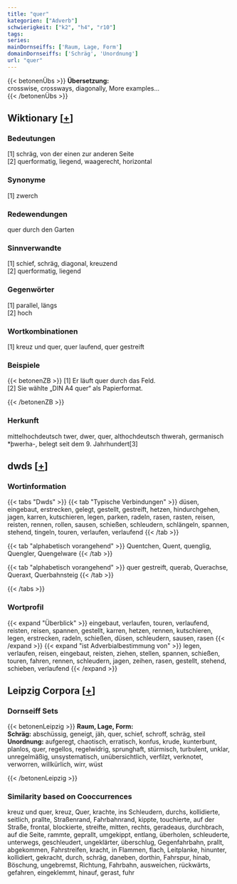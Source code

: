 ```yaml
---
title: "quer"
kategorien: ["Adverb"]
schwierigkeit: ["k2", "h4", "r10"]
tags:
series:
mainDornseiffs: ['Raum, Lage, Form']
domainDornseiffs: ['Schräg', 'Unordnung']
url: "quer"
---
```


{{< betonenÜbs >}}
**Übersetzung:**  
crosswise, crossways, diagonally, More examples...  
{{< /betonenÜbs >}}

## Wiktionary [[+](https://de.wiktionary.org/wiki/quer)]

### Bedeutungen
[1] schräg, von der einen zur anderen Seite  
[2] querformatig, liegend, waagerecht, horizontal  

### Synonyme
[1] zwerch  

### Redewendungen
quer durch den Garten  

### Sinnverwandte
[1] schief, schräg, diagonal, kreuzend  
[2] querformatig, liegend  

### Gegenwörter
[1] parallel, längs  
[2] hoch  

### Wortkombinationen
[1] kreuz und quer, quer laufend, quer gestreift  

### Beispiele
{{< betonenZB >}}
[1] Er läuft quer durch das Feld.  
[2] Sie wählte „DIN A4 quer“ als Papierformat.  

{{< /betonenZB >}}
### Herkunft
mittelhochdeutsch twer, dwer, quer, althochdeutsch thwerah, germanisch *þwerha-, belegt seit dem 9. Jahrhundert[3]  



## dwds [[+](https://www.dwds.de/wb/quer)]

### Wortinformation
{{< tabs "Dwds" >}}
{{< tab "Typische Verbindungen" >}}
düsen, eingebaut, erstrecken, gelegt, gestellt, gestreift, hetzen, hindurchgehen, jagen, karren, kutschieren, legen, parken, radeln, rasen, rasten, reisen, reisten, rennen, rollen, sausen, schießen, schleudern, schlängeln, spannen, stehend, tingeln, touren, verlaufen, verlaufend
{{< /tab >}}

{{< tab "alphabetisch vorangehend" >}}
Quentchen, Quent, quenglig, Quengler, Quengelware
{{< /tab >}}

{{< tab "alphabetisch vorangehend" >}}
quer gestreift, querab, Querachse, Queraxt, Querbahnsteig
{{< /tab >}}

{{< /tabs >}}

### Wortprofil
{{< expand "Überblick" >}} eingebaut, verlaufen, touren, verlaufend, reisten, reisen, spannen, gestellt, karren, hetzen, rennen, kutschieren, legen, erstrecken, radeln, schießen, düsen, schleudern, sausen, rasen {{< /expand >}}
{{< expand "ist Adverbialbestimmung von" >}} legen, verlaufen, reisen, eingebaut, reisten, ziehen, stellen, spannen, schießen, touren, fahren, rennen, schleudern, jagen, zeihen, rasen, gestellt, stehend, schieben, verlaufend {{< /expand >}}

## Leipzig Corpora [[+](https://corpora.uni-leipzig.de/en/res?word=quer&corpusId=deu_newscrawl-public_2018)]

### Dornseiff Sets
{{< betonenLeipzig >}}
**Raum, Lage, Form:**  
**Schräg:** abschüssig, geneigt, jäh, quer, schief, schroff, schräg, steil  
**Unordnung:** aufgeregt, chaotisch, erratisch, konfus, krude, kunterbunt, planlos, quer, regellos, regelwidrig, sprunghaft, stürmisch, turbulent, unklar, unregelmäßig, unsystematisch, unübersichtlich, verfilzt, verknotet, verworren, willkürlich, wirr, wüst  

{{< /betonenLeipzig >}}

### Similarity based on Cooccurrences
kreuz und quer, kreuz, Quer, krachte, ins Schleudern, durchs, kollidierte, seitlich, prallte, Straßenrand, Fahrbahnrand, kippte, touchierte, auf der Straße, frontal, blockierte, streifte, mitten, rechts, geradeaus, durchbrach, auf die Seite, rammte, geprallt, umgekippt, entlang, überholen, schleuderte, unterwegs, geschleudert, ungeklärter, überschlug, Gegenfahrbahn, prallt, abgekommen, Fahrstreifen, kracht, in Flammen, flach, Leitplanke, hinunter, kollidiert, gekracht, durch, schräg, daneben, dorthin, Fahrspur, hinab, Böschung, ungebremst, Richtung, Fahrbahn, ausweichen, rückwärts, gefahren, eingeklemmt, hinauf, gerast, fuhr

